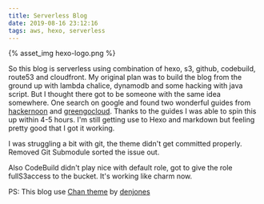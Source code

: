 ```yaml
---
title: Serverless Blog
date: 2019-08-16 23:12:16
tags: aws, hexo, serverless
---
```


{% asset_img hexo-logo.png %}

So this blog is serverless using combination of hexo, s3, github, codebuild, route53 and cloudfront. My original plan was to build the blog from the ground up with lambda chalice, dynamodb and some hacking with java script. But I thought there got to be someone with the same idea somewhere. One search on google and found two wonderful guides from [hackernoon](https://hackernoon.com/build-a-serverless-production-ready-blog-b1583c0a5ac2) and [greengocloud](https://greengocloud.com/2018/08/28/How-to-Make-a-Fast-and-Cheap-Serverless-Blog/). Thanks to the guides I was able to spin this up within 4-5 hours. I'm still getting use to Hexo and markdown but feeling pretty good that I got it working.

I was struggling a bit with git, the theme didn't get committed properly. Removed Git Submodule sorted the issue out.

Also CodeBuild didn't play nice with default role, got to give the role fullS3access to the bucket. It's working like charm now.

PS: This blog use [Chan theme](https://github.com/denjones/hexo-theme-chan) by [denjones](https://github.com/denjones)
